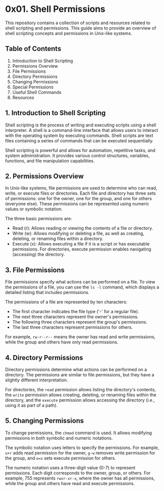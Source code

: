 # 0x01. Shell Permissions

This repository contains a collection of scripts and resources related to shell scripting and permissions. This guide aims to provide an overview of shell scripting concepts and permissions in Unix-like systems.

## Table of Contents
1. Introduction to Shell Scripting
2. Permissions Overview
3. File Permissions
4. Directory Permissions
5. Changing Permissions
6. Special Permissions
7. Useful Shell Commands
8. Resources

## 1. Introduction to Shell Scripting
Shell scripting is the process of writing and executing scripts using a shell interpreter. A shell is a command-line interface that allows users to interact with the operating system by executing commands. Shell scripts are text files containing a series of commands that can be executed sequentially.

Shell scripting is powerful and allows for automation, repetitive tasks, and system administration. It provides various control structures, variables, functions, and file manipulation capabilities.

## 2. Permissions Overview
In Unix-like systems, file permissions are used to determine who can read, write, or execute files or directories. Each file and directory has three sets of permissions: one for the owner, one for the group, and one for others (everyone else). These permissions can be represented using numeric values or symbolic notation.

The three basic permissions are:
- Read (r): Allows reading or viewing the contents of a file or directory.
- Write (w): Allows modifying or deleting a file, as well as creating, deleting, or renaming files within a directory.
- Execute (x): Allows executing a file if it is a script or has executable permissions. For directories, execute permission enables navigating (accessing) the directory.

## 3. File Permissions
File permissions specify what actions can be performed on a file. To view the permissions of a file, you can use the `ls -l` command, which displays a detailed listing that includes permissions.

The permissions of a file are represented by ten characters:
- The first character indicates the file type ('-' for a regular file).
- The next three characters represent the owner's permissions.
- The following three characters represent the group's permissions.
- The last three characters represent permissions for others.

For example, `rw-r--r--` means the owner has read and write permissions, while the group and others have only read permissions.

## 4. Directory Permissions
Directory permissions determine what actions can be performed on a directory. The permissions are similar to file permissions, but they have a slightly different interpretation.

For directories, the `read` permission allows listing the directory's contents, the `write` permission allows creating, deleting, or renaming files within the directory, and the `execute` permission allows accessing the directory (i.e., using it as part of a path).

## 5. Changing Permissions
To change permissions, the `chmod` command is used. It allows modifying permissions in both symbolic and numeric notations.

The symbolic notation uses letters to specify the permissions. For example, `u+r` adds read permission for the owner, `g-w` removes write permission for the group, and `o=x` sets execute permission for others.

The numeric notation uses a three-digit value (0-7) to represent permissions. Each digit corresponds to the owner, group, or others. For example, 755 represents `rwxr-xr-x`, where the owner has all permissions, while the group and others have read and execute permissions.

